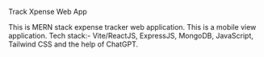 Track Xpense Web App

This is MERN stack expense tracker web application. This is a mobile view application.
Tech stack:- Vite/ReactJS, ExpressJS, MongoDB, JavaScript, Tailwind CSS and the help of ChatGPT.
